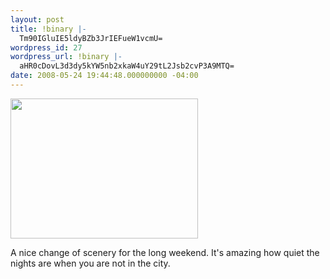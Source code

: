 ```yaml
---
layout: post
title: !binary |-
  Tm90IGluIE5ldyBZb3JrIEFueW1vcmU=
wordpress_id: 27
wordpress_url: !binary |-
  aHR0cDovL3d3dy5kYW5nb2xkaW4uY29tL2Jsb2cvP3A9MTQ=
date: 2008-05-24 19:44:48.000000000 -04:00
---
```

<a href="http://www.dangoldin.com/blog/wp-content/uploads/2008/05/100_0500.jpg"><img class="alignnone size-medium wp-image-13" title="Martha\'s Vineyard View From Balcony" src="http://www.dangoldin.com/blog/wp-content/uploads/2008/05/100_0500-300x224.jpg" alt="" width="300" height="224" /></a>

A nice change of scenery for the long weekend. It's amazing how quiet the nights are when you are not in the city.
